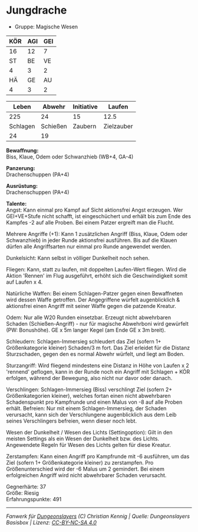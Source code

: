 # Jungdrache  
- Gruppe: Magische Wesen  

| KÖR | AGI | GEI |  
| --- | --- | --- |  
| 16  | 12  | 7   |
| ST  | BE  | VE  |  
| 4   | 3   | 2   |
| HÄ  | GE  | AU  |  
| 4   | 3   | 2   |


| Leben    | Abwehr   | Initiative | Laufen     |
| -------- | -------- | ---------- | ---------- |
| 225      | 24       | 15         | 12.5       |
| Schlagen | Schießen | Zaubern    | Zielzauber |
| 24       | 19       |            |            |

**Bewaffnung:**  
Biss, Klaue, Odem oder Schwanzhieb (WB+4, GA-4)

**Panzerung:**  
Drachenschuppen (PA+4)

**Ausrüstung:**  
Drachenschuppen (PA+4)

**Talente:**  
Angst: Kann einmal pro Kampf auf Sicht aktionsfrei Angst erzeugen. Wer GEI+VE+Stufe nicht schafft, ist eingeschüchert und erhält bis zum Ende des Kampfes -2 auf alle Proben. Bei einem Patzer ergreift man die Flucht. 

Mehrere Angriffe (+1): Kann 1 zusätzlichen Angriff (Biss, Klaue, Odem oder Schwanzhieb) in jeder Runde aktionsfrei ausführen. Bis auf die Klauen dürfen alle Angriffsarten nur einmal pro Runde angewendet werden. 

Dunkelsicht: Kann selbst in völliger Dunkelheit noch sehen. 

Fliegen: Kann, statt zu laufen, mit doppelten Laufen-Wert fliegen. Wird die Aktion 'Rennen' im Flug ausgeführt, erhöht sich die Geschwindigkeit somit auf Laufen x 4. 

Natürliche Waffen: Bei einem Schlagen-Patzer gegen einen Bewaffneten wird dessen Waffe getroffen. Der Angegriffene würfelt augenblicklich & aktionsfrei einen Angriff mit seiner Waffe gegen die patzende Kreatur. 

Odem: Nur alle W20 Runden einsetzbar. Erzeugt nicht abwehrbaren Schaden (Schießen-Angriff) - nur für magische Abwehrboni wird gewürfelt (PW: Bonushöhe). GE x 5m langer Kegel (am Ende GE x 3m breit). 

Schleudern: Schlagen-Immersieg schleudert das Ziel (sofern 1+ Größenkategorie kleiner) Schaden/3 m fort. Das Ziel erleidet für die Distanz Sturzschaden, gegen den es normal Abwehr würfelt, und liegt am Boden. 

Sturzangriff: Wird fliegend mindestens eine Distanz in Höhe von Laufen x 2 'rennend' geflogen, kann in der Runde noch ein Angriff mit Schlagen + KÖR erfolgen, während der Bewegung, also nicht nur davor oder danach. 

Verschlingen: Schlagen-Immersieg (Biss) verschlingt Ziel (sofern 2+ Größenkategorien kleiner), welches fortan einen nicht abwehrbaren Schadenspunkt pro Kampfrunde und einen Malus von -8 auf alle Proben erhält. Befreien: Nur mit einem Schlagen-Immersieg, der Schaden verursacht, kann sich der Verschlungene augenblicklich aus dem Leib seines Verschlingers befreien, wenn dieser noch lebt. 

Wesen der Dunkelheit / Wesen des Lichts (Settingoption): Gilt in den meisten Settings als ein Wesen der Dunkelheit bzw. des Lichts. Angewendete Regeln für Wesen des Lichts gelten für diese Kreatur. 

Zerstampfen: Kann einen Angriff pro Kampfrunde mit -6 ausführen, um das Ziel (sofern 1+ Größenkategorie kleiner) zu zerstampfen. Pro Größenunterschied wird der -6 Malus um 2 gemindert. Bei einem erfolgreichen Angriff wird nicht abwehrbarer Schaden verursacht. 


Gegnerhärte: 37  
Größe: Riesig  
Erfahrungspunkte: 491  



___
*Fanwerk für [Dungeonslayers](https://www.dungeonslayers.net/) (C) Christian Kennig | Quelle: Dungeonslayers Basisbox | Lizenz: [CC-BY-NC-SA 4.0](https://creativecommons.org/licenses/by-nc-sa/4.0/deed.de)*